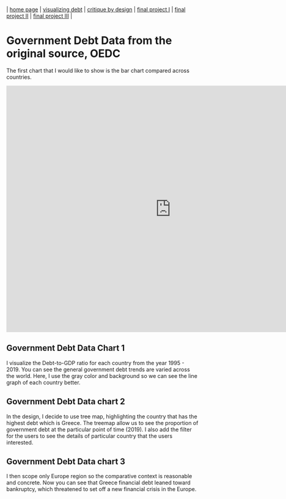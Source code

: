| [home page](pearry-portfolio) | [visualizing debt](visualizing-government-debt) | [critique by design](critique-by-design) | [final project I](final-project-part-one) | [final project II](final-project-part-two) | [final project III](final-project-part-three) |

# Government Debt Data from the original source, OEDC
The first chart that I would like to show is the bar chart compared across countries.
<iframe src="https://data.oecd.org/chart/6OaZ" width="860" height="645" style="border: 0" mozallowfullscreen="true" webkitallowfullscreen="true" allowfullscreen="true"><a href="https://data.oecd.org/chart/6OaZ" target="_blank">OECD Chart: General government debt, Total, % of GDP, Annual, 2021</a></iframe>


## Government Debt Data Chart 1
I visualize the Debt-to-GDP ratio for each country from the year 1995 - 2019. You can see the general government debt trends are varied across the world. Here, I use the gray color and background so we can see the line graph of each country better.
<div class="flourish-embed flourish-chart" data-src="visualisation/12579734"><script src="https://public.flourish.studio/resources/embed.js"></script></div>

## Government Debt Data chart 2
In the design, I decide to use tree map, highlighting the country that has the highest debt which is Greece. The treemap allow us to see the proportion of government debt at the particular point of time (2019). I also add the filter for the users to see the details of particular country that the users interested. 
<div class="flourish-embed flourish-hierarchy" data-src="visualisation/12579963"><script src="https://public.flourish.studio/resources/embed.js"></script></div>

## Government Debt Data chart 3
I then scope only Europe region so the comparative context is reasonable and concrete. Now you can see that Greece financial debt leaned toward bankruptcy, which threatened to set off a new financial crisis in the Europe.
<div class="flourish-embed flourish-map" data-src="visualisation/12596807"><script src="https://public.flourish.studio/resources/embed.js"></script></div>
